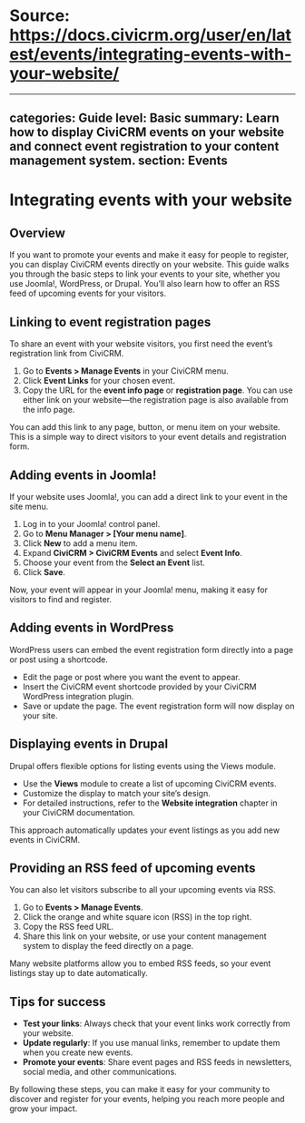 # Source: https://docs.civicrm.org/user/en/latest/events/integrating-events-with-your-website/

---
categories: Guide
level: Basic
summary: Learn how to display CiviCRM events on your website and connect event registration to your content management system.
section: Events
---

# Integrating events with your website

## Overview

If you want to promote your events and make it easy for people to register, you can display CiviCRM events directly on your website. This guide walks you through the basic steps to link your events to your site, whether you use Joomla!, WordPress, or Drupal. You’ll also learn how to offer an RSS feed of upcoming events for your visitors.

## Linking to event registration pages

To share an event with your website visitors, you first need the event’s registration link from CiviCRM.

1. Go to **Events > Manage Events** in your CiviCRM menu.
2. Click **Event Links** for your chosen event.
3. Copy the URL for the **event info page** or **registration page**. You can use either link on your website—the registration page is also available from the info page.

You can add this link to any page, button, or menu item on your website. This is a simple way to direct visitors to your event details and registration form.

## Adding events in Joomla!

If your website uses Joomla!, you can add a direct link to your event in the site menu.

1. Log in to your Joomla! control panel.
2. Go to **Menu Manager > [Your menu name]**.
3. Click **New** to add a menu item.
4. Expand **CiviCRM > CiviCRM Events** and select **Event Info**.
5. Choose your event from the **Select an Event** list.
6. Click **Save**.

Now, your event will appear in your Joomla! menu, making it easy for visitors to find and register.

## Adding events in WordPress

WordPress users can embed the event registration form directly into a page or post using a shortcode.

- Edit the page or post where you want the event to appear.
- Insert the CiviCRM event shortcode provided by your CiviCRM WordPress integration plugin.
- Save or update the page. The event registration form will now display on your site.

## Displaying events in Drupal

Drupal offers flexible options for listing events using the Views module.

- Use the **Views** module to create a list of upcoming CiviCRM events.
- Customize the display to match your site’s design.
- For detailed instructions, refer to the **Website integration** chapter in your CiviCRM documentation.

This approach automatically updates your event listings as you add new events in CiviCRM.

## Providing an RSS feed of upcoming events

You can also let visitors subscribe to all your upcoming events via RSS.

1. Go to **Events > Manage Events**.
2. Click the orange and white square icon (RSS) in the top right.
3. Copy the RSS feed URL.
4. Share this link on your website, or use your content management system to display the feed directly on a page.

Many website platforms allow you to embed RSS feeds, so your event listings stay up to date automatically.

## Tips for success

- **Test your links**: Always check that your event links work correctly from your website.
- **Update regularly**: If you use manual links, remember to update them when you create new events.
- **Promote your events**: Share event pages and RSS feeds in newsletters, social media, and other communications.

By following these steps, you can make it easy for your community to discover and register for your events, helping you reach more people and grow your impact.